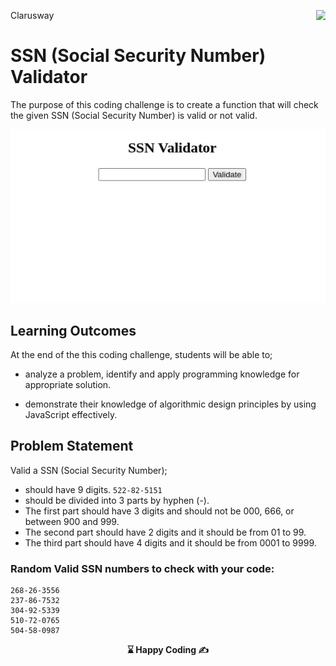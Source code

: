 <p>Clarusway<img align="right"
  src="https://secure.meetupstatic.com/photos/event/3/1/b/9/600_488352729.jpeg"  width="15px"></p>

# SSN (Social Security Number) Validator

The purpose of this coding challenge is to create a function that will check the given SSN (Social Security Number) is valid or not valid.

![SSN Validator](./ssn.gif)

## Learning Outcomes

At the end of the this coding challenge, students will be able to;

- analyze a problem, identify and apply programming knowledge for appropriate solution.

- demonstrate their knowledge of algorithmic design principles by using JavaScript effectively.

## Problem Statement

Valid a SSN (Social Security Number);

- should have 9 digits. `522-82-5151`
- should be divided into 3 parts by hyphen (-).
- The first part should have 3 digits and should not be 000, 666, or between 900 and 999.
- The second part should have 2 digits and it should be from 01 to 99.
- The third part should have 4 digits and it should be from 0001 to 9999.

### Random Valid SSN numbers to check with your code:

```plain text	
268-26-3556
237-86-7532
304-92-5339
510-72-0765
504-58-0987
```

<p align='center'><strong> ⌛ Happy Coding  ✍ </strong></p>

